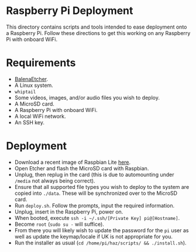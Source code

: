 # Raspberry Pi Deployment

This directory contains scripts and tools intended to ease deployment onto a Raspberry Pi. Follow these directions to get this working on any Raspberry Pi with onboard WiFi.

# Requirements

* [BalenaEtcher](https://www.balena.io/etcher/).
* A Linux system.
* `whiptail`
* Some videos, images, and/or audio files you wish to deploy.
* A MicroSD card.
* A Raspberry Pi with onboard WiFi.
* A local WiFi network.
* An SSH key.

# Deployment

* Download a recent image of Raspbian Lite [here](https://downloads.raspberrypi.org/raspbian_lite_latest).
* Open Etcher and flash the MicroSD card with Raspbian.
* Unplug, then replug in the card (this is due to automounting under `/media` not always being correct).
* Ensure that all supported file types you wish to deploy to the system are copied into `./data`. These will be synchronized over to the MicroSD card.
* Run `deploy.sh`. Follow the prompts, input the required information.
* Unplug, insert in the Raspberry Pi, power on.
* When booted, execute `ssh -i ~/.ssh/[Private Key] pi@[Hostname]`.
* Become `root` (`sudo su -` will suffice).
* From there you will likely wish to update the password for the `pi` user as well as update the keymap/locale if UK is not appropriate for you.
* Run the installer as usual (`cd /home/pi/haz/scripts/ && ./install.sh`).